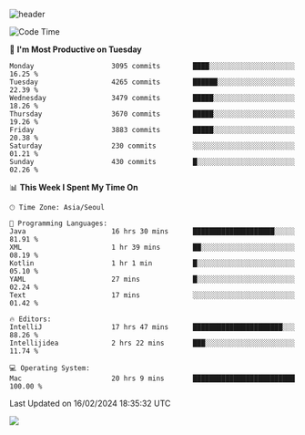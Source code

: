![header](https://capsule-render.vercel.app/api?type=Egg&color=timeAuto&height=300&section=header&text=PoPo&fontSize=90&animation=fadeIn)

  <!--START_SECTION:waka-->
![Code Time](http://img.shields.io/badge/Code%20Time-1%2C488%20hrs%208%20mins-blue)

📅 **I'm Most Productive on Tuesday** 

```text
Monday                   3095 commits        ████░░░░░░░░░░░░░░░░░░░░░   16.25 % 
Tuesday                  4265 commits        ██████░░░░░░░░░░░░░░░░░░░   22.39 % 
Wednesday                3479 commits        █████░░░░░░░░░░░░░░░░░░░░   18.26 % 
Thursday                 3670 commits        █████░░░░░░░░░░░░░░░░░░░░   19.26 % 
Friday                   3883 commits        █████░░░░░░░░░░░░░░░░░░░░   20.38 % 
Saturday                 230 commits         ░░░░░░░░░░░░░░░░░░░░░░░░░   01.21 % 
Sunday                   430 commits         █░░░░░░░░░░░░░░░░░░░░░░░░   02.26 % 
```


📊 **This Week I Spent My Time On** 

```text
🕑︎ Time Zone: Asia/Seoul

💬 Programming Languages: 
Java                     16 hrs 30 mins      ████████████████████░░░░░   81.91 % 
XML                      1 hr 39 mins        ██░░░░░░░░░░░░░░░░░░░░░░░   08.19 % 
Kotlin                   1 hr 1 min          █░░░░░░░░░░░░░░░░░░░░░░░░   05.10 % 
YAML                     27 mins             █░░░░░░░░░░░░░░░░░░░░░░░░   02.24 % 
Text                     17 mins             ░░░░░░░░░░░░░░░░░░░░░░░░░   01.42 % 

🔥 Editors: 
IntelliJ                 17 hrs 47 mins      ██████████████████████░░░   88.26 % 
Intellijidea             2 hrs 22 mins       ███░░░░░░░░░░░░░░░░░░░░░░   11.74 % 

💻 Operating System: 
Mac                      20 hrs 9 mins       █████████████████████████   100.00 % 
```


 Last Updated on 16/02/2024 18:35:32 UTC
<!--END_SECTION:waka-->



<img src="https://capsule-render.vercel.app/api?type=Egg&color=timeAuto&height=300&section=footer&text=PoPo&fontSize=90&animation=fadeIn&reversal=true" />
